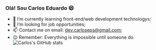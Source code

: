 ### Olá! Sou Carlos Eduardo 😄

- 🌱 I’m currently learning front-end/web development technologys;
- 💼 I’m looking for job opportunities;
- 📫 Contact me on email: dev.carloseps@gmail.com;
- 😉 Remember: Everything is impossible until someone do.
![Carlos's GitHub stats](https://github-readme-stats.vercel.app/api?username=carloseps&show_icons=true&theme=radical)
